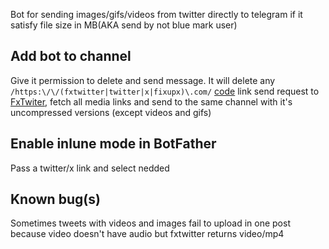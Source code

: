 Bot for sending images/gifs/videos from twitter directly to telegram if it satisfy file size in MB(AKA send by not blue mark user)

## Add bot to channel
Give it permission to delete and send message. It will delete any `/https:\/\/(fxtwitter|twitter|x|fixupx)\.com/` [code](https://github.com/ALEKSEYR554/twitter_to_images_telegram/blob/89d77d217c52e15eb3704c4b032061c04f9db6fa/modules/standart_messages.rb#L258C10-L258C60) link send request to
[FxTwiter](https://github.com/FixTweet/FxTwitter), fetch all media links and send to the same channel with it's uncompressed versions (except videos and gifs)


## Enable inlune mode in BotFather

Pass a twitter/x link and select nedded

## Known bug(s)

Sometimes tweets with videos and images fail to upload in one post because video doesn't have audio but fxtwitter returns video/mp4
